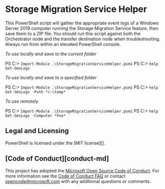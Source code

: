 # Storage Migration Service Helper

This PowerShell script will gather the appropriate event logs of a Windows Server 2019 computer running the Storage Migration Service feature, then save them to a ZIP file. 
You should run this script against both the Orchestrator node and the transfer destination node when troubleshooting.
Always run from within an elevated PowerShell console.

*To use locally and save to the current folder*

PS C:\> `Import-Module .\StorageMigrationServiceHelper.psm1`
PS C:\> `help Get-SmsLogs`

*To use locally and save to a specified folder*

PS C:\> `Import-Module .\StorageMigrationServiceHelper.psm1`
PS C:\> `help Get-SmsLogs -Path *c:\temp*`

*To use remotely*

PS C:\> `Import-Module .\StorageMigrationServiceHelper.psm1`
PS C:\> `help Get-SmsLogs -Computer *Foo*`

## Legal and Licensing

PowerShell is licensed under the [MIT license][].

## [Code of Conduct][conduct-md]

This project has adopted the [Microsoft Open Source Code of Conduct][conduct-code].
For more information see the [Code of Conduct FAQ][conduct-FAQ] or contact [opencode@microsoft.com][conduct-email] with any additional questions or comments.

[conduct-code]: http://opensource.microsoft.com/codeofconduct/
[conduct-FAQ]: http://opensource.microsoft.com/codeofconduct/faq/
[conduct-email]: mailto:opencode@microsoft.com
